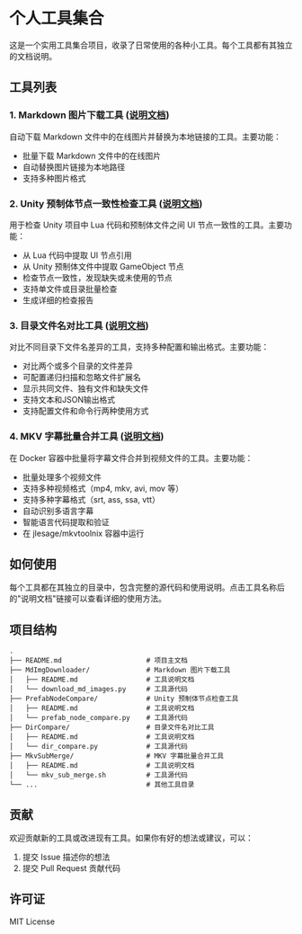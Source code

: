 # 个人工具集合

这是一个实用工具集合项目，收录了日常使用的各种小工具。每个工具都有其独立的文档说明。

## 工具列表

### 1. Markdown 图片下载工具 ([说明文档](MdImgDownloader/README.md))

自动下载 Markdown 文件中的在线图片并替换为本地链接的工具。主要功能：
- 批量下载 Markdown 文件中的在线图片
- 自动替换图片链接为本地路径
- 支持多种图片格式

### 2. Unity 预制体节点一致性检查工具 ([说明文档](PrefabNodeCompare/README.md))

用于检查 Unity 项目中 Lua 代码和预制体文件之间 UI 节点一致性的工具。主要功能：
- 从 Lua 代码中提取 UI 节点引用
- 从 Unity 预制体文件中提取 GameObject 节点
- 检查节点一致性，发现缺失或未使用的节点
- 支持单文件或目录批量检查
- 生成详细的检查报告

### 3. 目录文件名对比工具 ([说明文档](DirCompare/README.md))

对比不同目录下文件名差异的工具，支持多种配置和输出格式。主要功能：
- 对比两个或多个目录的文件差异
- 可配置递归扫描和忽略文件扩展名
- 显示共同文件、独有文件和缺失文件
- 支持文本和JSON输出格式
- 支持配置文件和命令行两种使用方式

### 4. MKV 字幕批量合并工具 ([说明文档](MkvSubMerge/README.md))

在 Docker 容器中批量将字幕文件合并到视频文件的工具。主要功能：
- 批量处理多个视频文件
- 支持多种视频格式（mp4, mkv, avi, mov 等）
- 支持多种字幕格式（srt, ass, ssa, vtt）
- 自动识别多语言字幕
- 智能语言代码提取和验证
- 在 jlesage/mkvtoolnix 容器中运行

## 如何使用

每个工具都在其独立的目录中，包含完整的源代码和使用说明。点击工具名称后的"说明文档"链接可以查看详细的使用方法。

## 项目结构

```
.
├── README.md                     # 项目主文档
├── MdImgDownloader/              # Markdown 图片下载工具
│   ├── README.md                 # 工具说明文档
│   └── download_md_images.py     # 工具源代码
├── PrefabNodeCompare/            # Unity 预制体节点检查工具
│   ├── README.md                 # 工具说明文档
│   └── prefab_node_compare.py    # 工具源代码
├── DirCompare/                   # 目录文件名对比工具
│   ├── README.md                 # 工具说明文档
│   └── dir_compare.py            # 工具源代码
├── MkvSubMerge/                  # MKV 字幕批量合并工具
│   ├── README.md                 # 工具说明文档
│   └── mkv_sub_merge.sh          # 工具源代码
└── ...                           # 其他工具目录
```

## 贡献

欢迎贡献新的工具或改进现有工具。如果你有好的想法或建议，可以：
1. 提交 Issue 描述你的想法
2. 提交 Pull Request 贡献代码

## 许可证

MIT License 